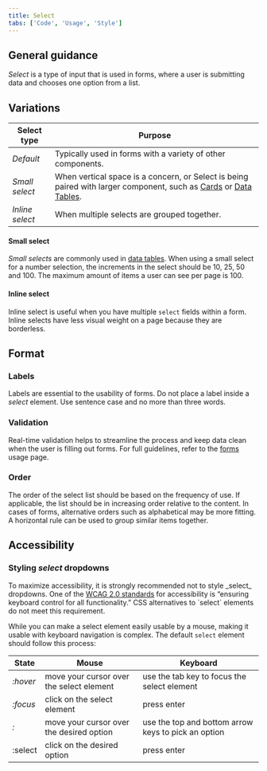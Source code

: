 ```yaml
---
title: Select
tabs: ['Code', 'Usage', 'Style']
---
```




## General guidance
_Select_ is a type of input that is used in forms, where a user is submitting data and chooses one option from a list.


## Variations

| Select type   | Purpose                                                                                                                                                     |
| ------------- | ----------------------------------------------------------------------------------------------------------------------------------------------------------- |
| _Default_      | Typically used in forms with a variety of other components.                                                                                                 |
| _Small select_  | When vertical space is a concern, or Select is being paired with larger component, such as [Cards](/add-ons/card) or [Data Tables](/components/data-table). |
| _Inline select_ | When multiple selects are grouped together.                                                                                                                 |

#### Small select

_Small selects_ are commonly used in [data tables](/components/data-table). When using a small select for a number selection, the increments in the select should be 10, 25, 50 and 100. The maximum amount of items a user can see per page is 100.

#### Inline select

Inline select is useful when you have multiple `select` fields within a form. Inline selects have less visual weight on a page because they are borderless.

## Format

### Labels

Labels are essential to the usability of forms. Do not place a label inside a _select_ element. Use sentence case and no more than three words.

### Validation

Real-time validation helps to streamline the process and keep data clean when the user is filling out forms. For full guidelines, refer to the [forms](/components/form) usage page.

### Order

The order of the select list should be based on the frequency of use. If applicable, the list should be in increasing order relative to the content. In cases of forms, alternative orders such as alphabetical may be more fitting. A horizontal rule can be used to group similar items together.

## Accessibility

### Styling _select_ dropdowns

<p>To maximize accessibility, it is strongly recommended not to style _select_ dropdowns.
One of the <a href="https://www.w3.org/TR/WCAG20-TECHS/G202.html" target=blank>WCAG 2.0 standards</a> for accessibility is “ensuring keyboard control for all functionality.” CSS alternatives to `select` elements do not meet this requirement.</p>

While you can make a select element easily usable by a mouse, making it usable with keyboard navigation is complex. The default `select` element should follow this process:

| State        | Mouse                                    | Keyboard                                            |
| ------- | ---------------------------------------- | --------------------------------------------------- |
| _:hover_  | move your cursor over the select element | use the tab key to focus the select element         |
| _:focus_  | click on the select element              | press enter                                         |
| _:_       | move your cursor over the desired option | use the top and bottom arrow keys to pick an option |
| :select | click on the desired option              | press enter                                         |
